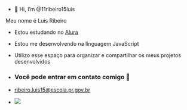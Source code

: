 - 👋 Hi, I’m @11ribeiro15luis

Meu nome é Luis Ribeiro

- Estou estudando no [Alura](https://www.alura.com.br)
- Estou me desenvolvendo na linguagem JavaScript
- Utilizo esse espaço para organizar e compartilhar os meus projetos desenvolvidos 
- ### Você pode entrar em contato comigo 📧
- ribeiro.luis15@escola.pr.gov.br

- ![](https://tenor.com/pt-BR/view/kto-lbow-hi-hello-hi-there-gif-25347432)
